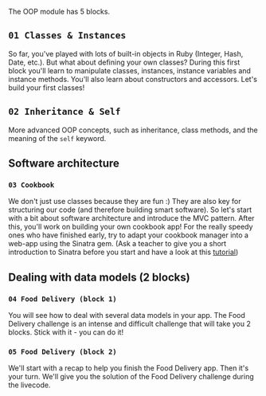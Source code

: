The OOP module has 5 blocks.

## `01 Classes & Instances`

So far, you've played with lots of built-in objects in Ruby (Integer, Hash, Date, etc.). But what about defining your own classes? During this first block you'll learn to manipulate classes, instances, instance variables and instance methods. You'll also learn about constructors and accessors. Let's build your first classes!

## `02 Inheritance & Self`

More advanced OOP concepts, such as inheritance, class methods, and the meaning of the `self` keyword.

## Software architecture

### `03 Cookbook`

We don't just use classes because they are fun :) They are also key for structuring our code (and therefore building smart software). So let's start with a bit about software architecture and introduce the MVC pattern. After this, you'll work on building your own cookbook app!
For the really speedy ones who have finished early, try to adapt your cookbook manager into a web-app using the Sinatra gem. (Ask a teacher to give you a short introduction to Sinatra before you start and have a look at this [tutorial](https://github.com/lewagon/sinatra-101))

## Dealing with data models (2 blocks)

### `04 Food Delivery (block 1)`

You will see how to deal with several data models in your app. The Food Delivery challenge is an intense and difficult challenge that will take you 2 blocks. Stick with it - you can do it!

### `05 Food Delivery (block 2)`

We'll start with a recap to help you finish the Food Delivery app. Then it's your turn. We'll give you the solution of the Food Delivery challenge during the livecode.
